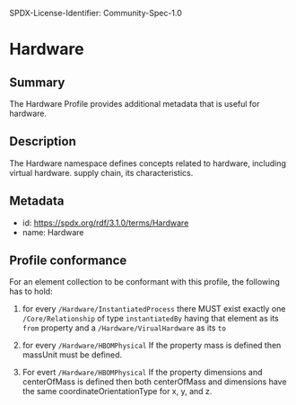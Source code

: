 SPDX-License-Identifier: Community-Spec-1.0

# Hardware

## Summary

The Hardware Profile provides additional metadata that is useful for hardware.

## Description

The Hardware namespace defines concepts related to hardware, including virtual hardware.
supply chain, its characteristics.

## Metadata

- id: https://spdx.org/rdf/3.1.0/terms/Hardware
- name: Hardware

## Profile conformance

For an element collection to be conformant with this profile,
the following has to hold:

1. for every `/Hardware/InstantiatedProcess` there MUST exist exactly one
   `/Core/Relationship` of type `instantiatedBy` having that element as its
   `from` property and a `/Hardware/VirualHardware` as its `to`
   
2. for every `/Hardware/HBOMPhysical` If the property mass is defined then massUnit must be defined.

3. For evert `/Hardware/HBOMPhysical` If the property dimensions and centerOfMass is
   defined then both centerOfMass and dimensions have the same
   coordinateOrientationType for x, y, and z.
